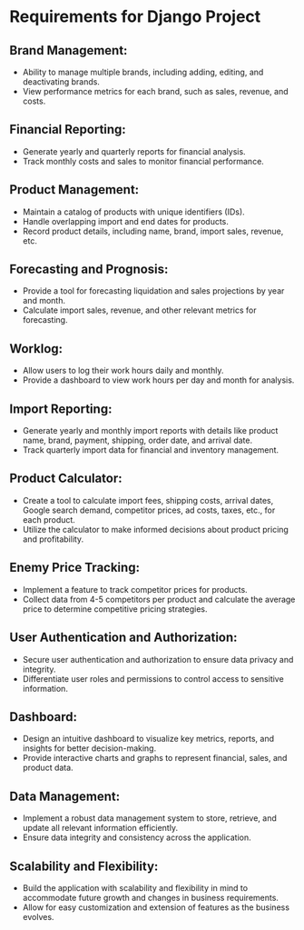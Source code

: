 # Requirements for Django Project

## Brand Management:
- Ability to manage multiple brands, including adding, editing, and deactivating brands.
- View performance metrics for each brand, such as sales, revenue, and costs.

## Financial Reporting:
- Generate yearly and quarterly reports for financial analysis.
- Track monthly costs and sales to monitor financial performance.

## Product Management:
- Maintain a catalog of products with unique identifiers (IDs).
- Handle overlapping import and end dates for products.
- Record product details, including name, brand, import sales, revenue, etc.

## Forecasting and Prognosis:
- Provide a tool for forecasting liquidation and sales projections by year and month.
- Calculate import sales, revenue, and other relevant metrics for forecasting.

## Worklog:
- Allow users to log their work hours daily and monthly.
- Provide a dashboard to view work hours per day and month for analysis.

## Import Reporting:
- Generate yearly and monthly import reports with details like product name, brand, payment, shipping, order date, and arrival date.
- Track quarterly import data for financial and inventory management.

## Product Calculator:
- Create a tool to calculate import fees, shipping costs, arrival dates, Google search demand, competitor prices, ad costs, taxes, etc., for each product.
- Utilize the calculator to make informed decisions about product pricing and profitability.

## Enemy Price Tracking:
- Implement a feature to track competitor prices for products.
- Collect data from 4-5 competitors per product and calculate the average price to determine competitive pricing strategies.

## User Authentication and Authorization:
- Secure user authentication and authorization to ensure data privacy and integrity.
- Differentiate user roles and permissions to control access to sensitive information.

## Dashboard:
- Design an intuitive dashboard to visualize key metrics, reports, and insights for better decision-making.
- Provide interactive charts and graphs to represent financial, sales, and product data.

## Data Management:
- Implement a robust data management system to store, retrieve, and update all relevant information efficiently.
- Ensure data integrity and consistency across the application.

## Scalability and Flexibility:
- Build the application with scalability and flexibility in mind to accommodate future growth and changes in business requirements.
- Allow for easy customization and extension of features as the business evolves.



